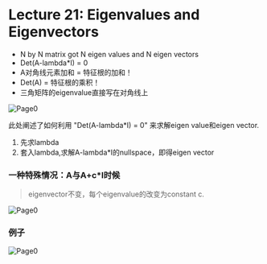 # Lecture 21: Eigenvalues and Eigenvectors
* N by N matrix got N eigen values and N eigen vectors
* Det(A-lambda*I) = 0
* A对角线元素加和 = 特征根的加和！
* Det(A) = 特征根的乘积！
* 三角矩阵的eigenvalue直接写在对角线上

![Page0](https://github.com/zhukuixi/RainyNight/blob/master/LinearAlgebra/Images/LC21_1.jpg)  
  
此处阐述了如何利用 "Det(A-lambda*I) = 0" 来求解eigen value和eigen vector.  
1. 先求lambda  
2. 套入lambda,求解A-lambda*I的nullspace，即得eigen vector

### 一种特殊情况：A与A+c*I时候
> eigenvector不变，每个eigenvalue的改变为constant c.
> 
![Page0](https://github.com/zhukuixi/RainyNight/blob/master/LinearAlgebra/Images/LC21_2.jpg)

### 例子
![Page0](https://github.com/zhukuixi/RainyNight/blob/master/LinearAlgebra/Images/LC21_3.jpg)